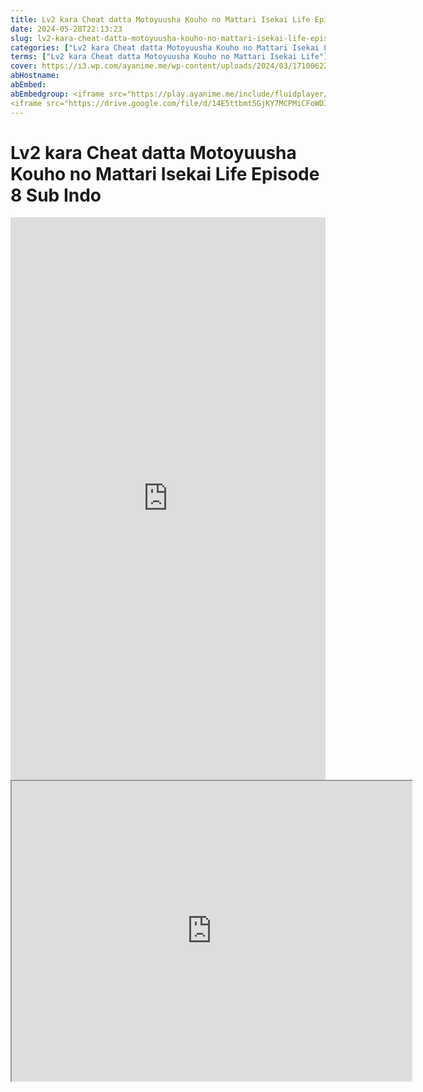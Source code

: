 ```yaml
---
title: Lv2 kara Cheat datta Motoyuusha Kouho no Mattari Isekai Life Episode 8 Sub Indo
date: 2024-05-28T22:13:23
slug: lv2-kara-cheat-datta-motoyuusha-kouho-no-mattari-isekai-life-episode-8-sub-indo
categories: ["Lv2 kara Cheat datta Motoyuusha Kouho no Mattari Isekai Life"]
terms: ["Lv2 kara Cheat datta Motoyuusha Kouho no Mattari Isekai Life"]
cover: https://i3.wp.com/ayanime.me/wp-content/uploads/2024/03/1710062250-3301-141711.jpg
abHostname: 
abEmbed: 
abEmbedgroup: <iframe src="https://play.ayanime.me/include/fluidplayer/fluidplayer.php?VideoSrc1=https%3A%2F%2Fdrive.google.com%2Ffile%2Fd%2F1_TPkLr1zSnSRQGZk9GJTVjn-roJyBcig%2Fpreview&VideoType1=video%2Fmp4&VideoQuality1=480p&VideoSrc2=https%3A%2F%2Fdrive.google.com%2Ffile%2Fd%2F1_TPkLr1zSnSRQGZk9GJTVjn-roJyBcig%2Fpreview&VideoType2=video%2Fmp4&VideoQuality2=720p&VideoSrc3=https%3A%2F%2Fdrive.google.com%2Ffile%2Fd%2F14E5ttbmt5GjKY7MCPMiCFoWDIGK_d5Le%2Fpreview&VideoType3=video%2Fmp4&VideoQuality3=1080p&VideoSrc4=&VideoType4=&VideoQuality4=&VideoPoster=&VideoTrack1=&kind1=&srclang1=&label1=&default1=&VideoTrack2=&kind2=&srclang2=&label2=&default2=&player=fluid+player&server=Drive+API&api=&width=100%25&height=900px" frameborder="0" width="100%" height="900px" allowfullscreen="allowfullscreen" scrolling="no"></iframe>
<iframe src="https://drive.google.com/file/d/14E5ttbmt5GjKY7MCPMiCFoWDIGK_d5Le/preview" width="640" height="480" allow="accelerometer; autoplay; encrypted-media; gyroscope; fullscreen; picture-in-picture" scrolling="no" seamless="" sandbox="allow-same-origin allow-scripts"></iframe>
---
```


# Lv2 kara Cheat datta Motoyuusha Kouho no Mattari Isekai Life Episode 8 Sub Indo

<iframe src="https://play.ayanime.me/include/fluidplayer/fluidplayer.php?VideoSrc1=https%3A%2F%2Fdrive.google.com%2Ffile%2Fd%2F1_TPkLr1zSnSRQGZk9GJTVjn-roJyBcig%2Fpreview&VideoType1=video%2Fmp4&VideoQuality1=480p&VideoSrc2=https%3A%2F%2Fdrive.google.com%2Ffile%2Fd%2F1_TPkLr1zSnSRQGZk9GJTVjn-roJyBcig%2Fpreview&VideoType2=video%2Fmp4&VideoQuality2=720p&VideoSrc3=https%3A%2F%2Fdrive.google.com%2Ffile%2Fd%2F14E5ttbmt5GjKY7MCPMiCFoWDIGK_d5Le%2Fpreview&VideoType3=video%2Fmp4&VideoQuality3=1080p&VideoSrc4=&VideoType4=&VideoQuality4=&VideoPoster=&VideoTrack1=&kind1=&srclang1=&label1=&default1=&VideoTrack2=&kind2=&srclang2=&label2=&default2=&player=fluid+player&server=Drive+API&api=&width=100%25&height=900px" frameborder="0" width="100%" height="900px" allowfullscreen="allowfullscreen" scrolling="no"></iframe>
<iframe src="https://drive.google.com/file/d/14E5ttbmt5GjKY7MCPMiCFoWDIGK_d5Le/preview" width="640" height="480" allow="accelerometer; autoplay; encrypted-media; gyroscope; fullscreen; picture-in-picture" scrolling="no" seamless="" sandbox="allow-same-origin allow-scripts"></iframe>
